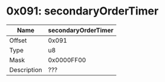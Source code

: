 # 0x091: secondaryOrderTimer

| Name | secondaryOrderTimer |
| ----| ------------ |
| Offset | 0x091 |
| Type | u8 |
| Mask | 0x0000FF00 |
| Description | ??? |<br>

